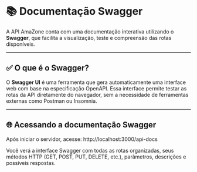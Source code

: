 # 📚 Documentação Swagger

A API AmaZone conta com uma documentação interativa utilizando o **Swagger**, que facilita a visualização, teste e compreensão das rotas disponíveis.

---

## ✅ O que é o Swagger?

O **Swagger UI** é uma ferramenta que gera automaticamente uma interface web com base na especificação OpenAPI. Essa interface permite testar as rotas da API diretamente do navegador, sem a necessidade de ferramentas externas como Postman ou Insomnia.

---

## 🌐 Acessando a documentação Swagger

Após iniciar o servidor, acesse:
http://localhost:3000/api-docs

Você verá a interface Swagger com todas as rotas organizadas, seus métodos HTTP (GET, POST, PUT, DELETE, etc.), parâmetros, descrições e possíveis respostas.

